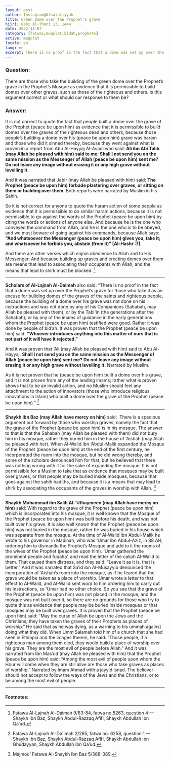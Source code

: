 ```yaml
---
layout: post
author: Instagram@Alsalafiyyah
title: Green Dome over the Prophet’s grave
hijri: Rabi Al-Thani 13, 1444
date: 2022-11-07
category: [fatwas,muqolat,bidah,prophets]
active: muqolat
locale: en
lang: en
excerpt: There is no proof in the fact that a dome was set up over the Prophet’s grave for those who take it as an excuse for building domes of the graves of the saints and righteous people, because the building of a dome over his grave was not done on his instructions and was not done by any of his Sahabah. Rather it was done by people of bid’ah.
---
```


### Question:
There are those who take the building of the green dome over the Prophet’s grave in the Prophet’s Mosque as evidence that it is permissible to build domes over other graves, such as those of the righteous and others. Is this argument correct or what should our response to them be? 

### Answer: 
It is not correct to quote the fact that people built a dome over the grave of the Prophet (peace be upon him) as evidence that it is permissible to build domes over the graves of the righteous dead and others, because those people’s building a dome over his (peace be upon him) grave was haram and those who did it sinned thereby, because they went against what is proven in a report from Abu Al-Hayyaj Al-Asadi who said: **Ali ibn Abi Talib (may Allah be pleased with him) said to me: Shall I not send you on the same mission as the Messenger of Allah (peace be upon him) sent me? Do not leave any image without erasing it or any high grave without levelling it**. 

And it was narrated that Jabir (may Allah be pleased with him) said: **The Prophet (peace be upon him) forbade plastering over graves, or sitting on them or building over them**. Both reports were narrated by Muslim in his Sahih. 

So it is not correct for anyone to quote the haram action of some people as evidence that it is permissible to do similar haram actions, because it is not permissible to go against the words of the Prophet (peace be upon him) by citing the words or actions of anyone else. And because he is the one who conveyed the command from Allah, and he is the one who is to be obeyed, and we must beware of going against his commands, because Allah says: **“And whatsoever the Messenger (peace be upon him) gives you, take it; and whatsoever he forbids you, abstain (from it)” [Al-Hashr :7]**. 

And there are other verses which enjoin obedience to Allah and to His Messenger. And because building up graves and erecting domes over them are means that lead to associating their occupants with Allah, and the means that lead to shirk must be blocked. [^1]

--- 

**Scholars of Al-Lajnah Al-Daimah** also said: “There is no proof in the fact that a dome was set up over the Prophet’s grave for those who take it as an excuse for building domes of the graves of the saints and righteous people, because the building of a dome over his grave was not done on his instructions and was not done by any of his Companions (Sahabah, may Allah be pleased with them), or by the Tabi'in (the generations after the Sahabah), or by any of the imams of guidance in the early generations whom the Prophet (peace be upon him) testified were good. Rather it was done by people of bid’ah. It was proven that the Prophet (peace be upon him) said: **“Whoever introduces anything into this matter of ours that is not part of it will have it rejected.”** 

And it was proven that ‘Ali (may Allah be pleased with him) said to Abu Al-Hayyaj: **Shall I not send you on the same mission as the Messenger of Allah (peace be upon him) sent me? Do not leave any image without erasing it or any high grave without levelling it.** Narrated by Muslim. 

As it is not proven that he (peace be upon him) built a dome over his grave, and it is not proven from any of the leading imams; rather what is proven shows that to be an invalid action, and no Muslim should feel any attachment to the action of innovators (those who introduce religious innovations in Islam) who built a dome over the grave of the Prophet (peace be upon him).” [^2]

---

**Shaykh Ibn Baz (may Allah have mercy on him)** said: 
There is a specious argument put forward by those who worship graves, namely the fact that the grave of the Prophet (peace be upon him) is in his mosque. The answer to that is that the Sahabah (may Allah be pleased with them) did not bury him in his mosque, rather they buried him in the house of ‘Aishah (may Allah be pleased with her). When Al-Walid ibn ‘Abdul-Malik expanded the Mosque of the Prophet (peace be upon him) at the end of the first century, he incorporated the room into the mosque, but he did wrong thereby, and some of the scholars denounced him for that, but he believed that there was nothing wrong with it for the sake of expanding the mosque. It is not permissible for a Muslim to take that as evidence that mosques may be built over graves, or that people may be buried inside mosques, because that goes against the sahih hadiths, and because it is a means that may lead to shirk by associating the occupants of the graves in worship with Allah. [^3]

---

**Shaykh Muhammad ibn Salih Al-‘Uthaymeen (may Allah have mercy on him)** said: 
With regard to the grave of the Prophet (peace be upon him) which is incorporated into his mosque, it is well known that the Mosque of the Prophet (peace be upon him) was built before his death, and was not built over his grave. It is also well known that the Prophet (peace be upon him) was not buried in the mosque, rather he was buried in his house which was separate from the mosque. At the time of Al-Walid ibn Abdul-Malik he wrote to his governor in Madinah, who was ‘Umar ibn Abdul-Aziz, in 88 AH, ordering him to dismantle the Prophet’s Mosque and add to it the rooms of the wives of the Prophet (peace be upon him). ‘Umar gathered the prominent people and fuqaha’, and read the letter of the caliph Al-Walid to them. That caused them distress, and they said: “Leave it as it is, that is better.” And it was narrated that Sa’id ibn Al-Musayyib denounced the incorporation of ‘Aishah’s room into the mosque, as if he feared that the grave would be taken as a place of worship. Umar wrote a letter to that effect to Al-Walid, and Al-Walid sent word to him ordering him to carry out his instructions, so ‘Umar had no other choice. So you see that the grave of the Prophet (peace be upon him) was not placed in the mosque, and the mosque was not built over it, so there are no grounds for those who try to quote this as evidence that people may be buried inside mosques or that mosques may be built over graves. It is proven that the Prophet (peace be upon him) said: “May the curse of Allah be upon the Jews and the Christians; they have taken the graves of their Prophets as places of worship.” He said that as he was dying, as a warning to his ummah against doing what they did. When Umm Salamah told him of a church that she had seen in Ethiopia and the images therein, he said: “Those people, if a righteous man among them died, they would build a place of worship over his grave. They are the most evil of people before Allah.” And it was narrated from Ibn Mas’ud (may Allah be pleased with him) that the Prophet (peace be upon him) said: “Among the most evil of people upon whom the Hour will come when they are still alive are those who take graves as places of worship.” Narrated by Imam Ahmad with a jayyid isnad. The believer should not accept to follow the ways of the Jews and the Christians, or to be among the most evil of people. 

---
#### Footnotes:
[^1]: Fatawa Al-Lajnah Al-Daimah 9/83-84, fatwa no.8263, question 4 — Shaykh Ibn Baz, Shaykh Abdul-Razzaq Afifi, Shaykh Abdullah ibn Qa’ud.
[^2]: Fatawa Al-Lajnah Al-Da'imah 2/265, fatwa no. 6258, question 1 —  Shaykh Ibn Baz, Shaykh Abdul-Razzaq Afifi, Shaykh Abdullah ibn Ghudayyan, Shaykh Abdullah ibn Qa’ud.
[^3]: Majmou’ Fatawa Al-Shaykh Ibn Baz 5/388-389.
[^4]: Majmou’ Fatawa Al-Shaykh Ibn ‘Uthaymeen 12/372.
